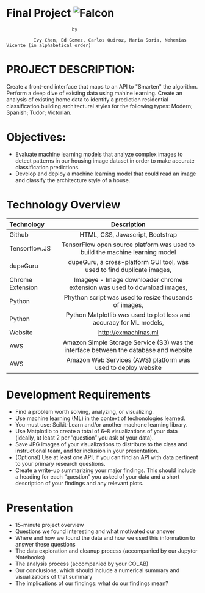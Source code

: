 # **Final Project** ![Falcon](https://encrypted-tbn0.gstatic.com/images?q=tbn:ANd9GcQX_1F3J19FUwhed8_CCl4KU7F8uGZpM9QpYJ4Dewhrq3R1qkUNaw&s)


							by
							
	          Ivy Chen, Ed Gomez, Carlos Quiroz, Maria Soria, Nehemias Vicente (in alphabetical order) 

# PROJECT DESCRIPTION:
Create a front-end interface that maps to an API to "Smarten" the algorithm.
Perform a deep dive of existing data using mahine learning.
Create an analysis of existing home data to identify a prediction residential classification building architectural styles for the following types: Modern; Spanish; Tudor; Victorian.


# Objectives:

+ Evaluate machine learning models that analyze complex images to detect patterns in our housing image dataset in order to make accurate classification predictions.
+ Develop and deploy a machine learning model that could read an image and classify the architecture style of a house.


# Technology Overview

| Technology   		| Description    							|
| :---         		|     :---:      							|
|  Github      		| HTML, CSS, Javascript, Bootstrap							|
|  Tensorflow.JS       	|TensorFlow open source platform was used to build the machine learning model  				|
|  dupeGuru         	| dupeGuru, a cross-platform GUI tool, was used to find duplicate images,| 
|  Chrome Extension     | Imageye - Image downloader chrome extension was used to download images,| 
|  Python         	| Phython script was used to resize thousands of images,| 
|  Python 		| Python Matplotlib was used to plot loss and accuracy for ML models,
|  Website		| http://exmachinas.ml	|
|  AWS			| Amazon Simple Storage Service (S3) was the interface between the database and website
|  AWS		        | Amazon Web Services (AWS) platform was used to deploy website|


# Development Requirements		
		
+	Find a problem worth solving, analyzing, or visualizing. 
+	Use machine learning (ML) in the context of techonologies learned.
+	You must use: Scikit-Learn and/or another machone learning library. 
+	Use Matplotlib to create a total of 6–8 visualizations of your data (ideally, at least 2 per ”question” you ask of your data). 
+	Save JPG images of your visualizations to distribute to the class and instructional team, and for inclusion in your presentation. 
+	(Optional) Use at least one API, if you can find an API with data pertinent to your primary research questions. 
+	Create a write-up summarizing your major findings. This should include a heading for each “question” you asked of your data and a short description of your findings and any relevant plots.
		
# Presentation 	
		
+	15-minute project overview
+	Questions we found interesting and what motivated our answer 
+	Where and how we found the data and how we used this information to answer these questions
+	The data exploration and cleanup process (accompanied by our Jupyter Notebooks)
+	The analysis process (accompanied by your COLAB)
+	Our conclusions, which should include a numerical summary and visualizations of that summary
+	The implications of our findings: what do our findings mean?




